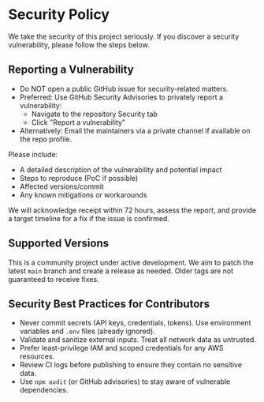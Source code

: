 # Security Policy

We take the security of this project seriously. If you discover a security vulnerability, please follow the steps below.

## Reporting a Vulnerability

- Do NOT open a public GitHub issue for security-related matters.
- Preferred: Use GitHub Security Advisories to privately report a vulnerability:
  - Navigate to the repository Security tab
  - Click "Report a vulnerability"
- Alternatively: Email the maintainers via a private channel if available on the repo profile.

Please include:
- A detailed description of the vulnerability and potential impact
- Steps to reproduce (PoC if possible)
- Affected versions/commit
- Any known mitigations or workarounds

We will acknowledge receipt within 72 hours, assess the report, and provide a target timeline for a fix if the issue is confirmed.

## Supported Versions

This is a community project under active development. We aim to patch the latest `main` branch and create a release as needed. Older tags are not guaranteed to receive fixes.

## Security Best Practices for Contributors

- Never commit secrets (API keys, credentials, tokens). Use environment variables and `.env` files (already ignored).
- Validate and sanitize external inputs. Treat all network data as untrusted.
- Prefer least-privilege IAM and scoped credentials for any AWS resources.
- Review CI logs before publishing to ensure they contain no sensitive data.
- Use `npm audit` (or GitHub advisories) to stay aware of vulnerable dependencies.
